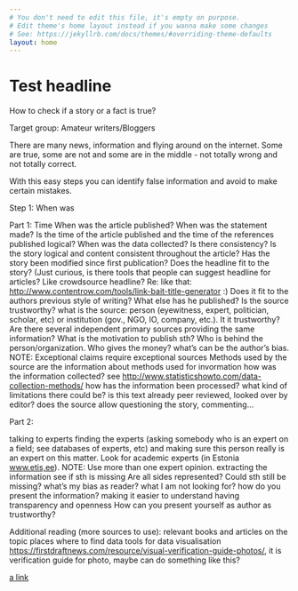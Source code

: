 ```yaml
---
# You don't need to edit this file, it's empty on purpose.
# Edit theme's home layout instead if you wanna make some changes
# See: https://jekyllrb.com/docs/themes/#overriding-theme-defaults
layout: home
---
```



# Test headline
How to check if a story or a fact is true?

Target group: Amateur writers/Bloggers

There are many news, information and flying around on the internet. Some are true, some are not and some are in the middle - not totally wrong and not totally correct.

With this easy steps you can identify false information and avoid to make certain mistakes. 

Step 1: When was 


Part 1:
Time
When was the article published? When was the statement made? 
Is the time of the article published and the time of the references published logical?
When was the data collected?
Is there consistency? 
Is the story logical and content consistent throughout the article?
Has the story been modified since first publication?
Does the headline fit to the story? (Just curious, is there tools that people can suggest headline for articles? Like crowdsource headline? Re: like that: http://www.contentrow.com/tools/link-bait-title-generator :)
Does it fit to the authors previous style of writing? What else has he published?
Is the source trustworthy?
what is the source: person (eyewitness, expert, politician, scholar, etc) or institution (gov., NGO, IO, company, etc.). It it trustworthy?
 Are there several independent primary sources providing the same information?
What is the motivation to publish sth? Who is behind the person/organization. Who gives the money? what’s can be the author’s bias.
NOTE: Exceptional claims require exceptional sources
Methods used by the source
are the information about methods used for invormation
how was the information collected? see http://www.statisticshowto.com/data-collection-methods/
how has the information been processed?
what kind of limitations there could be?
is this text already peer reviewed, looked over by editor?
does the source allow questioning the story, commenting...

Part 2:

talking to experts
finding the experts (asking somebody who is an expert on a field; see databases of experts, etc) and making sure this person really is an expert on this matter. Look for academic experts (in Estonia www.etis,ee).
NOTE: Use more than one expert opinion.
extracting the information
see if sth is missing
Are all sides represented?
Could sth still be missing? what’s my bias as reader? what I am not looking for?
how do you present the information?	
making it easier to understand
having transparency and openness
How can you present yourself as author as trustworthy?



Additional reading (more sources to use):
relevant books and articles on the topic
places where to find data
tools for data visualisation
https://firstdraftnews.com/resource/visual-verification-guide-photos/, it is verification guide for photo, maybe can do something like this?


[a link](http://google.com)
